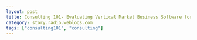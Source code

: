 ```yaml
---
layout: post
title: Consulting 101- Evaluating Vertical Market Business Software for Yoga Studios
category: story.radio.weblogs.com
tags: ["consulting101", "consulting"]
---
```

<head>
<meta http-equiv="Content-Type" content="text/html; charset=UTF-8">
    <meta http-equiv="Expires" content="Mon, 01 Jan 1990 01:00:00 GMT">
    <title>Consulting 101: Evaluating Vertical Market Business Software for Yoga Studios</title>
    <style type="text/css">
      body {
        margin-top: 0px;
        margin-left: 0px;
        margin-right: 0px;
        margin-bottom: 0px;
        }

      body, td, p {
        font-family: verdana, sans-serif;
        font-size: 90%;
        }

      h2 { 
        font-family: Verdana, Arial, Helvetica, sans-serif; font-size: 24px; font-weight: bold
        }
      .header {
        font-family: Verdana, Arial, Helvetica, sans-serif; font-size: 40px; font-weight: bold
        }
      .realsmall {
        font-family: Verdana, Arial, Helvetica, sans-serif; font-size: 9px;
        }
      .small {
        font-family: Verdana, Arial, Helvetica, sans-serif; font-size: 10px;
        }
      </style>
    </head>

| 

 |

| ![](http://radio.weblogs.com/0103807/images/trans60x60.gif)  
 | Last updated: 9/18/2002; 9:32:05 PM  
 | ![](http://radio.weblogs.com/0103807/images/trans60x60.gif) |

| ![](http://radio.weblogs.com/0103807/images/trans60x1.gif)  
 | 

<font size="+3"><b><a href="http://radio.weblogs.com/0103807/" style="color:black; text-decoration:none">The FuzzyBlog!</a></b></font>  
_Marketing 101. Consulting 101. PHP Consulting. Random geeky stuff. I Blog Therefore I Am._

<font size="+1"><b>Consulting 101: Evaluating Vertical Market Business Software for Yoga Studios</b></font>

At this point, having read the title of this essay, you're probably thinking that "Scott's lost his mind".&nbsp; Why is he writing about this?&nbsp; Well, read on and learn.&nbsp; There is a good lesson for consultants here as well as useful information for owners of yoga studios as well.

As a small consultant in the technology field, no matter what you do for your clients, they will turn to you for technology advice.&nbsp; It doesn't matter if you are there to build web sites or install a new computer -- if you are technical and available then people will ask you questions.&nbsp; That's ok.&nbsp; It's actually good since it is another opportunity to build a better, perhaps more lucrative, relationship with your customer.&nbsp; This essay is an example of just that circumstance.

My partner is an avid believer in yoga and got us a gig doing the web site for Diane Ducharme's Bikram yoga business, [www.yogaforyou.net](http://www.yogaforyou.net).&nbsp; Diane was happy with our work (and our willingness&nbsp;to take care of a minor virus outbreak on her laptop)&nbsp;and recommend us to the very, very cool Kate of [Bikram Yoga Ipswich](http://www.bikramyogaipswich.com).&nbsp; I did the sales call and put together a plan for her website and we were talking about computers and hardware for her studio (I need to put together some recommendations for her) and then she asked me about buying software for her business: Omsoft and a few other packages.&nbsp; She asked my opinion if it's a good purchase or not and I realized "Hey! There's an essay in this".&nbsp; And here we are.

### Evaluating Software for Running Your Business

Vertical market

[http://www.mindbodysoftware.com/](http://www.mindbodysoftware.com/)

[http://www.yogacounts.com/](http://www.yogacounts.com/)

<script src="http://radiocomments.userland.com/comments?u=103807&amp;c=counts" type="text/javascript"></script>[comment&nbsp;[<script type="text/javascript" language="JavaScript">commentCounter ("stories/2002/09/18/consulting101EvaluatingVerticalMarketBusinessSoftwareForYogaStudios")</script>]](http://radiocomments.userland.com/comments?u=103807&p=stories%2F2002%2F09%2F18%2Fconsulting101EvaluatingVerticalMarketBusinessSoftwareForYogaStudios&link=http%3A%2F%2Fradio.weblogs.com%2F0103807%2Fstories%2F2002%2F09%2F18%2Fconsulting101EvaluatingVerticalMarketBusinessSoftwareForYogaStudios.html "Click here to comment on this page.")

<script language="JavaScript" type="text/javascript"><!--
	var imageUrl = "http://radio.xmlstoragesystem.com/weblogStats/count.gif";
	var imageTag = "<img src=\"" + imageUrl + "?group=radio1&usernum=103807&referer=" + escape (document.referrer) + "\" height=\"1\" width=\"1\">";
	document.write (imageTag);
	//--></script>

 | ![](http://radio.weblogs.com/0103807/images/trans60x1.gif)  
 |
| ![](http://radio.weblogs.com/0103807/images/trans60x60.gif)  
 | Copyright 2002 © The FuzzyStuff  
 | ![](http://radio.weblogs.com/0103807/images/trans60x60.gif)  
 |

